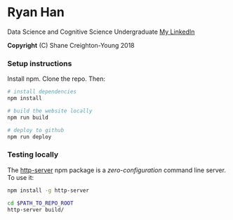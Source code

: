 # Ryan Han
Data Science and Cognitive Science Undergraduate
[My LinkedIn](https://www.linkedin.com/in/ryanxjhan/)

**Copyright** (C) Shane Creighton-Young 2018

### Setup instructions

Install npm. Clone the repo. Then:

```bash
# install dependencies
npm install

# build the website locally
npm run build

# deploy to github
npm run deploy
```

### Testing locally
The [http-server](https://www.npmjs.com/package/http-server) npm package is a
_zero-configuration_ command line server. To use it:

```bash
npm install -g http-server

cd $PATH_TO_REPO_ROOT
http-server build/
```
